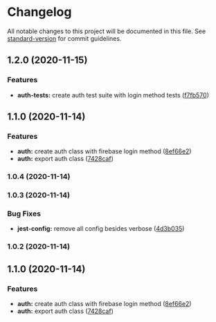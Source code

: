 # Changelog

All notable changes to this project will be documented in this file. See [standard-version](https://github.com/conventional-changelog/standard-version) for commit guidelines.

## 1.2.0 (2020-11-15)


### Features

* **auth-tests:** create auth test suite with login method tests ([f7fb570](https://github.com/farisaziz12/web-core/commit/f7fb5705259284caad71497729453f791f57fe38))

## 1.1.0 (2020-11-14)


### Features

* **auth:** create auth class with firebase login method ([8ef66e2](https://github.com/farisaziz12/web-core/commit/8ef66e270df9267d3ed0a18ba0f3fdc029b212f5))
* **auth:** export auth class ([7428caf](https://github.com/farisaziz12/web-core/commit/7428caf6565e6ef426dc07e18545ad31c876992c))

### 1.0.4 (2020-11-14)

### 1.0.3 (2020-11-14)


### Bug Fixes

* **jest-config:** remove all config besides verbose ([4d3b035](https://github.com/farisaziz12/web-core/commit/4d3b0350e407e6978098b0efe69cdb70af6d564e))

### 1.0.2 (2020-11-14)

## 1.1.0 (2020-11-14)


### Features

* **auth:** create auth class with firebase login method ([8ef66e2](https://github.com/farisaziz12/web-core/commit/8ef66e270df9267d3ed0a18ba0f3fdc029b212f5))
* **auth:** export auth class ([7428caf](https://github.com/farisaziz12/web-core/commit/7428caf6565e6ef426dc07e18545ad31c876992c))
